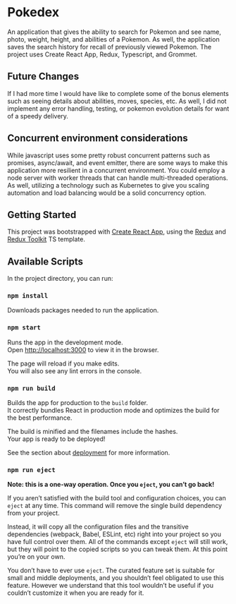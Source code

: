 # Pokedex

An application that gives the ability to search for Pokemon and see name, photo, weight, height, and abilities of a Pokemon. As well, the application saves the search history for recall of previously viewed Pokemon. The project uses Create React App, Redux, Typescript, and Grommet. 


## Future Changes 

If I had more time I would have like to complete some of the bonus elements such as seeing details about abilities, moves, species, etc. As well, I did not implement any error handling, testing, or pokemon evolution details for want of a speedy delivery.

## Concurrent environment considerations

While javascript uses some pretty robust concurrent patterns such as promises, async/await, and event emitter, there are some ways to make this application more resilient in a concurrent environment. You could employ a node server with worker threads that can handle multi-threaded operations. As well, utilizing a technology such as Kubernetes to give you scaling automation and load balancing would be a solid concurrency option.

## Getting Started 

This project was bootstrapped with [Create React App](https://github.com/facebook/create-react-app), using the [Redux](https://redux.js.org/) and [Redux Toolkit](https://redux-toolkit.js.org/) TS template.

## Available Scripts

In the project directory, you can run:

### `npm install`
Downloads packages needed to run the application.

### `npm start`

Runs the app in the development mode.\
Open [http://localhost:3000](http://localhost:3000) to view it in the browser.

The page will reload if you make edits.\
You will also see any lint errors in the console.


### `npm run build`

Builds the app for production to the `build` folder.\
It correctly bundles React in production mode and optimizes the build for the best performance.

The build is minified and the filenames include the hashes.\
Your app is ready to be deployed!

See the section about [deployment](https://facebook.github.io/create-react-app/docs/deployment) for more information.

### `npm run eject`

**Note: this is a one-way operation. Once you `eject`, you can’t go back!**

If you aren’t satisfied with the build tool and configuration choices, you can `eject` at any time. This command will remove the single build dependency from your project.

Instead, it will copy all the configuration files and the transitive dependencies (webpack, Babel, ESLint, etc) right into your project so you have full control over them. All of the commands except `eject` will still work, but they will point to the copied scripts so you can tweak them. At this point you’re on your own.

You don’t have to ever use `eject`. The curated feature set is suitable for small and middle deployments, and you shouldn’t feel obligated to use this feature. However we understand that this tool wouldn’t be useful if you couldn’t customize it when you are ready for it.

